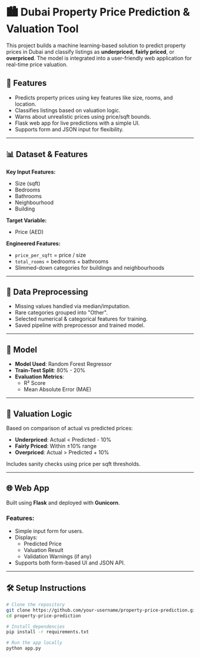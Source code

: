 # 🏙️ Dubai Property Price Prediction & Valuation Tool

This project builds a machine learning-based solution to predict property prices in Dubai and classify listings as **underpriced**, **fairly priced**, or **overpriced**. The model is integrated into a user-friendly web application for real-time price valuation.

## 🚀 Features

- Predicts property prices using key features like size, rooms, and location.
- Classifies listings based on valuation logic.
- Warns about unrealistic prices using price/sqft bounds.
- Flask web app for live predictions with a simple UI.
- Supports form and JSON input for flexibility.

---

## 📊 Dataset & Features

**Key Input Features:**
- Size (sqft)
- Bedrooms
- Bathrooms
- Neighbourhood
- Building

**Target Variable:**
- Price (AED)

**Engineered Features:**
- `price_per_sqft` = price / size
- `total_rooms` = bedrooms + bathrooms
- Slimmed-down categories for buildings and neighbourhoods

---

## 🧹 Data Preprocessing

- Missing values handled via median/imputation.
- Rare categories grouped into "Other".
- Selected numerical & categorical features for training.
- Saved pipeline with preprocessor and trained model.

---

## 🧠 Model

- **Model Used**: Random Forest Regressor
- **Train-Test Split**: 80% - 20%
- **Evaluation Metrics**:
  - R² Score
  - Mean Absolute Error (MAE)

---

## 🧮 Valuation Logic

Based on comparison of actual vs predicted prices:
- **Underpriced**: Actual < Predicted - 10%
- **Fairly Priced**: Within ±10% range
- **Overpriced**: Actual > Predicted + 10%

Includes sanity checks using price per sqft thresholds.

---

## 🌐 Web App

Built using **Flask** and deployed with **Gunicorn**.

### Features:
- Simple input form for users.
- Displays:
  - Predicted Price
  - Valuation Result
  - Validation Warnings (if any)
- Supports both form-based UI and JSON API.

---

## 🛠️ Setup Instructions

```bash
# Clone the repository
git clone https://github.com/your-username/property-price-prediction.git
cd property-price-prediction

# Install dependencies
pip install -r requirements.txt

# Run the app locally
python app.py

 
